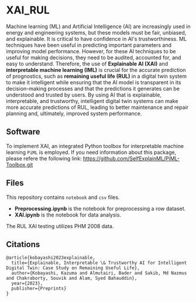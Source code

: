 # XAI_RUL
Machine learning (ML) and Artificial Intelligence (AI) are increasingly used in energy and engineering systems, but these models must be fair, unbiased, and explainable. It is critical to have confidence in AI's trustworthiness. ML techniques have been useful in  predicting important parameters and improving model performance. However, for these AI techniques to be useful for making decisions, they need to be audited, accounted for, and easy to understand. Therefore, the use of <b>Explainable AI (XAI)</b> and <b>interpretable machine learning (IML)</b> is crucial for the accurate prediction of prognostics, such as <b>remaining useful life (RUL)</b> in a  digital twin system to make it intelligent while ensuring that the AI model is transparent in its decision-making processes and that the predictions it generates can be understood and trusted by users. By using AI that is explainable, interpretable, and trustworthy, intelligent digital twin systems can make more accurate predictions of RUL, leading to better maintenance and repair planning and, ultimately, improved system performance. 

## Software
To implement XAI, an integrated Python toolbox for interpretable machine learning `PiML` is employed. If you need information about this package, please refere the following link: https://github.com/SelfExplainML/PiML-Toolbox.git

## Files
This repository contains `notebook` and `csv` files.  

- <b>Preprocessing.ipynb</b> is the notebook for preprocessing a row dataset.
- <b>XAI.ipynb</b> is the notebook for data analysis.

The RUL XAI testing utilizes PHM 2008 data. 

## Citations
```
@article{kobayashi2023explainable,
  title={Explainable, Interpretable \& Trustworthy AI for Intelligent Digital Twin: Case Study on Remaining Useful Life},
  author={Kobayashi, Kazuma and Almutairi, Bader and Sakib, Md Nazmus and Chakraborty, Souvik and Alam, Syed Bahauddin},
  year={2023},
  publisher={Preprints}
}
```
